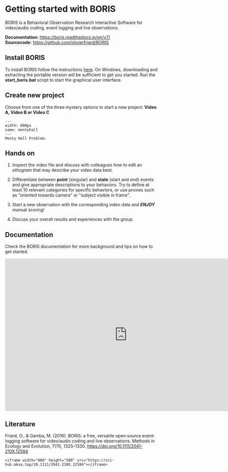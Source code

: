 # Getting started with BORIS

BORIS is a Behavioral Observation Research Interactive Software for video/audio coding, event logging and live observations.

**Documentation:** https://boris.readthedocs.io/en/v7/  
**Sourcecode:** https://github.com/olivierfriard/BORIS


## Install BORIS
To install BORIS follow the instructions [here](http://www.boris.unito.it/pages/download_win). On Windows, downloading and extracting the portable version will be sufficient to get you started. Run the **start_boris.bat** script to start the graphical user interface.

## Create new project
Choose from one of the three mystery options to start a new project:
**Video A, Video B or Video C**

```{figure} content/montyhall.jpg
---
width: 800px
name: montyhall
---
Monty Hall Problem.
```

## Hands on
1. Inspect the video file and discuss with colleagues how to edit an *ethogram* that may describe your video data best.   

2. Differentiate between **point** (singular) and **state** (start and end) events and give appropriate descriptions to your behaviors. Try to define at least 10 relevant categories for specific behaviors, or use proxies such as "oriented towards camera" or "subject visible in frame".
  
3. Start a new observation with the corresponding video data and ***ENJOY*** manual scoring!

4. Discuss your overall results and experiences with the group.


## Documentation
Check the BORIS documentation for more background and tips on how to get started.  

<iframe width="800" height="500" frameborder="0.5" src="https://www.boris.unito.it/pages/video_tutorials.html"></iframe>

## Literature

Friard, O., & Gamba, M. (2016). BORIS: a free, versatile open‐source event‐logging software for video/audio coding and live observations. Methods in Ecology and Evolution, 7(11), 1325–1330. https://doi.org/10.1111/2041-210X.12584
```{toggle}
<iframe width="800" height="500" src="https://sci-hub.mksa.top/10.1111/2041-210X.12584"></iframe>
```